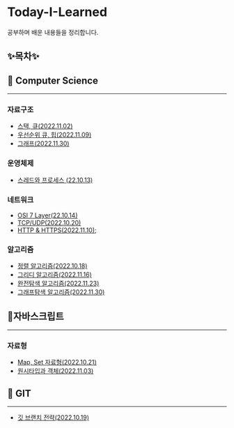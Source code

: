 # Today-I-Learned
공부하며 배운 내용들을 정리합니다. 

## ✨목차✨
## 📌 Computer Science 

---

### 자료구조
   - [스택, 큐(2022.11.02)](https://github.com/NamjunKim12/Today-I-learned/blob/main/DataStructure/Stack%20%26%20queue.md)
   - [우선순위 큐, 힙(2022.11.09)](https://github.com/NamjunKim12/Today-I-learned/blob/main/DataStructure/Stack%20%26%20queue.md)
   - [그래프(2022.11.30)](https://github.com/NamjunKim12/Today-I-learned/blob/main/DataStructure/Graph.md)


### 운영체제
   - [스레드와 프로세스 (22.10.13)](https://github.com/NamjunKim12/Today-I-learned/blob/main/CS/OS/%EC%8A%A4%EB%A0%88%EB%93%9C%EC%99%80%20%ED%94%84%EB%A1%9C%EC%84%B8%EC%8A%A4.md)

### 네트워크
  - [OSI 7 Layer(22.10.14)](https://github.com/NamjunKim12/Today-I-learned/blob/main/CS/Network/OSI7Layer.md)
  - [TCP/UDP(2022.10.20)](https://github.com/NamjunKim12/Today-I-learned/blob/main/CS/Network/TCP%2CUDP.md)
  - [HTTP & HTTPS(2022.11.10)](https://github.com/NamjunKim12/Today-I-learned/blob/main/CS/Network/HTTP%20&%20HTTPS.md);
  
 
### 알고리즘
  - [정렬 알고리즘(2022.10.18)](https://github.com/NamjunKim12/Today-I-learned/blob/main/CS/Algotitnm/Sorting.md)
  - [그리디 알고리즘(2022.11.16)](https://github.com/NamjunKim12/Today-I-learned/blob/main/CS/Algotitnm/Greedy.md)
  - [완전탐색 알고리즘(2022.11.23)](https://github.com/NamjunKim12/Today-I-learned/blob/main/CS/Algotitnm/ExhaustiveSearch.md)
  - [그래프탐색 알고리즘(2022.11.30)](https://github.com/NamjunKim12/Today-I-learned/blob/main/CS/Algotitnm/BFS,DFS.md)
  
## 📌자바스크립트
---

### 자료형
- [Map, Set 자료형(2022.10.21)](https://github.com/NamjunKim12/Today-I-learned/blob/main/CS/JS/Map,Set.md)
- [원시타입과 객체(2022.11.03)](https://github.com/NamjunKim12/Today-I-learned/blob/main/CS/JS/Primitive&Object.md)

## 📌 GIT
---

  - [깃 브랜치 전략(2022.10.19)](https://github.com/NamjunKim12/Today-I-learned/blob/main/git/GitBranchStrategy.md)

